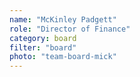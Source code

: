 ```yaml
---
name: "McKinley Padgett"
role: "Director of Finance"
category: board
filter: "board"
photo: "team-board-mick"
---
```

